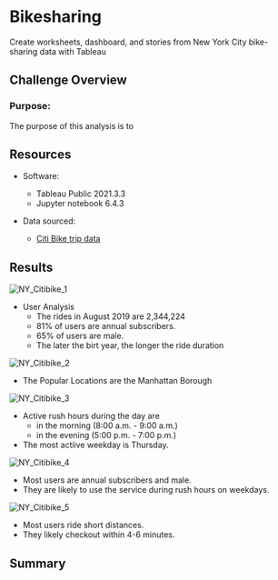 # Bikesharing
Create worksheets, dashboard, and stories from New York City bike-sharing data with Tableau

## Challenge Overview

### Purpose:

  The purpose of this analysis is to 

## Resources
- Software:
   - Tableau Public 2021.3.3
   - Jupyter notebook 6.4.3

- Data sourced: 
   - [Citi Bike trip data ](https://s3.amazonaws.com/tripdata/201908-citibike-tripdata.csv.zip)


## Results 

![NY_Citibike_1](https://user-images.githubusercontent.com/89308251/143309051-2852c841-3760-4977-a72b-85e84bcad68e.png)

- User Analysis
   - The rides in August 2019 are 2,344,224
   - 81% of users are annual subscribers. 
   - 65% of users are male. 
   - The later the birt year, the longer the ride duration

![NY_Citibike_2](https://user-images.githubusercontent.com/89308251/143309095-48ba60e5-b2d9-4e57-8f39-ed80d2fa5973.png)

- The Popular Locations are the Manhattan Borough

![NY_Citibike_3](https://user-images.githubusercontent.com/89308251/143309127-d902c515-05a2-4ce2-b6fe-f3a4835d1e4f.png)

- Active rush hours during the day are 
   - in the morning (8:00 a.m. - 9:00 a.m.)
   - in the evening (5:00 p.m. - 7:00 p.m.)
- The most actiive weekday is Thursday.

![NY_Citibike_4](https://user-images.githubusercontent.com/89308251/143309144-3635bdb6-aac0-4d76-a214-bad5da1827c6.png)

- Most users are annual subscribers and male.
- They are likely to use the service during rush hours on weekdays.

![NY_Citibike_5](https://user-images.githubusercontent.com/89308251/143309163-cd3a9f4c-b51a-42b3-b759-7400720a507d.png)

- Most users ride short distances.
- They likely checkout within 4-6 minutes.


## Summary

